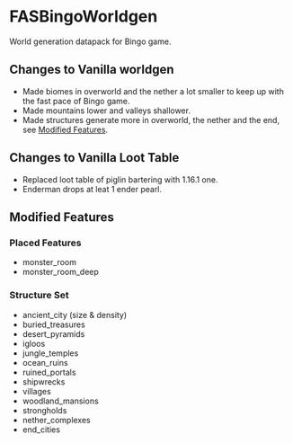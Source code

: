 # FASBingoWorldgen

World generation datapack for Bingo game.


## Changes to Vanilla worldgen

- Made biomes in overworld and the nether a lot smaller to keep up with the fast pace of Bingo game.
- Made mountains lower and valleys shallower.
- Made structures generate more in overworld, the nether and the end, see [Modified Features](##Modified%20Structures).


## Changes to Vanilla Loot Table

- Replaced loot table of piglin bartering with 1.16.1 one.
- Enderman drops at leat 1 ender pearl.


## Modified Features

### Placed Features

- monster_room
- monster_room_deep

### Structure Set

- ancient_city (size & density)
- buried_treasures
- desert_pyramids
- igloos
- jungle_temples
- ocean_ruins
- ruined_portals
- shipwrecks
- villages
- woodland_mansions
- strongholds
- nether_complexes
- end_cities